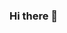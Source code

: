 ### Hi there 👋

<!--
**tlim045/tlim045** is a ✨ _special_ ✨ repository because its `README.md` (this file) appears on your GitHub profile.

Here are some ideas to get you started:

- 🔭 I’m currently working on ...
- 🌱 I’m currently learning ...
- 💬 Ask me about anything!
- 📫 How to reach me: ...

-->
